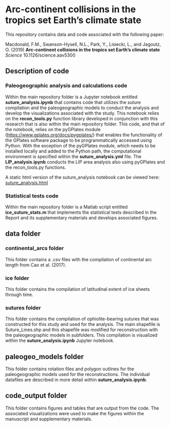 # Arc-continent collisions in the tropics set Earth’s climate state

This repository contains data and code associated with the following paper:

Macdonald, F.M.,  Swanson-Hysell, N.L., Park, Y., Lisiecki, L., and Jagoutz, O. (2019) **Arc-continent collisions in the tropics set Earth’s climate state** *Science* 10.1126/science.aav5300

## Description of code

### Paleogeographic analysis and calculations code

Within the main repository folder is a Jupyter notebook entitled **suture_analysis.ipynb** that contains code that utilizes the suture compilation and the paleogeographic models to conduct the analysis and develop the visualizations associated with the study. This notebook relies on the **recon_tools.py** function library developed in conjunction with this research that is also within the main repository folder. This code, and that of the notebook, relies on the pyGPlates module (https://www.gplates.org/docs/pygplates/) that enables the functionality of the GPlates software package to be programmatically accessed using Python. With the exception of the pyGPlates module, which needs to be installed locally and added to the Python path, the computational environment is specified within the **suture_analysis.yml** file. The **LIP_analysis.ipynb** conducts the LIP area analysis also using pyGPlates and the recon_tools.py functions.

A static html version of the suture_analysis notebook can be viewed here:
[suture_analysis.html](http://htmlpreview.github.io/?https://github.com/Swanson-Hysell-Group/Arc_Continent_Analysis/blob/master/suture_analysis.html?raw=true)


### Statistical tests code

Within the main repository folder is a Matlab script entitled **ice_suture_stats.m** that implements the statistical tests described in the Report and its supplementary materials and develops associated figures.

## data folder

### continental_arcs folder

This folder contains a .csv files with the compilation of continental arc length from Cao et al. (2017).

### ice folder

This folder contains the compilation of latitudinal extent of ice sheets through time.

### sutures folder

This folder contains the compilation of ophiolite-bearing sutures that was constructed for this study and used for the analysis. The main shapefile is Suture_Lines.shp and this shapefile was modified for reconstruction with the paleogeographic models in subfolders. This compilation is visualized within the **suture_analysis.ipynb** Jupyter notebook.

## paleogeo_models folder

This folder contains rotation files and polygon outlines for the paleogeographic models used for the reconstructions. The individual datafiles are described in more detail within **suture_analysis.ipynb**.

## code_output folder

This folder contains figures and tables that are output from the code. The associated visualizations were used to make the figures within the manuscript and supplementary materials.
